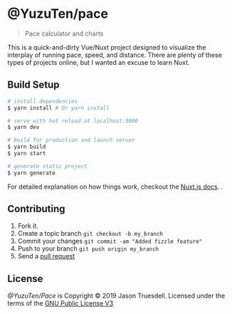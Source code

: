 # @YuzuTen/pace

> Pace calculator and charts

This is a quick-and-dirty Vue/Nuxt project designed to visualize the
interplay of running pace, speed, and distance. There are plenty of these
types of projects online, but I wanted an excuse to learn Nuxt.

## Build Setup

``` bash
# install dependencies
$ yarn install # Or yarn install

# serve with hot reload at localhost:3000
$ yarn dev

# build for production and launch server
$ yarn build
$ yarn start

# generate static project
$ yarn generate
```

For detailed explanation on how things work, checkout the [Nuxt.js docs](https://github.com/nuxt/nuxt.js).
.

## Contributing

1. Fork it.
2. Create a topic branch `git checkout -b my_branch`
3. Commit your changes `git commit -am "Added fizzle feature"`
4. Push to your branch `git push origin my_branch`
5. Send a [pull request](https://github.com/JasonTrue/pace/pulls)

## License

*@YuzuTen/Pace* is Copyright &copy; 2019 Jason Truesdell. Licensed under the 
terms of the [GNU Public License V3](license.txt)
